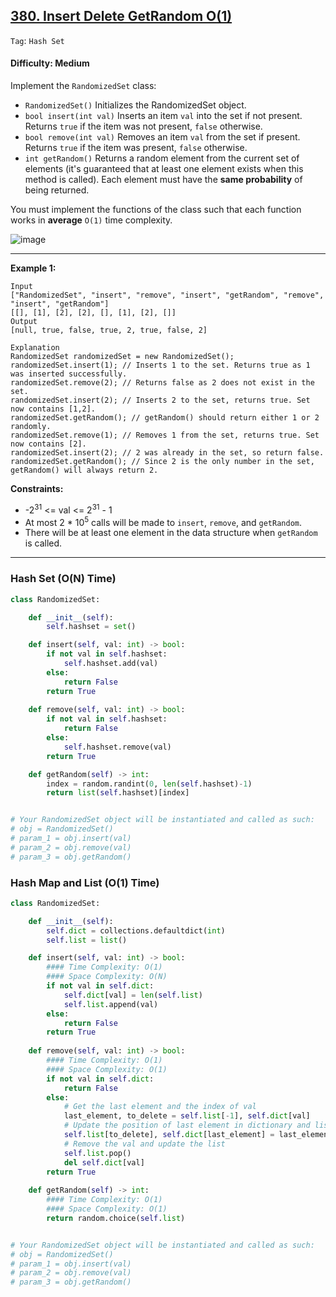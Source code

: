 ## [380. Insert Delete GetRandom O(1)](https://leetcode.com/problems/insert-delete-getrandom-o1)

```Tag```: ```Hash Set```

#### Difficulty: Medium

Implement the ```RandomizedSet``` class:

- ```RandomizedSet()``` Initializes the RandomizedSet object.
- ```bool insert(int val)``` Inserts an item ```val``` into the set if not present. Returns ```true``` if the item was not present, ```false``` otherwise.
- ```bool remove(int val)``` Removes an item ```val``` from the set if present. Returns ```true``` if the item was present, ```false``` otherwise.
- ```int getRandom()``` Returns a random element from the current set of elements (it's guaranteed that at least one element exists when this method is called). Each element must have the __same probability__ of being returned.

You must implement the functions of the class such that each function works in __average__ ```O(1)``` time complexity.

![image](https://github.com/quananhle/Python/assets/35042430/f3087e0e-9903-45a3-9ee8-95765b704597)

---

__Example 1:__
```
Input
["RandomizedSet", "insert", "remove", "insert", "getRandom", "remove", "insert", "getRandom"]
[[], [1], [2], [2], [], [1], [2], []]
Output
[null, true, false, true, 2, true, false, 2]

Explanation
RandomizedSet randomizedSet = new RandomizedSet();
randomizedSet.insert(1); // Inserts 1 to the set. Returns true as 1 was inserted successfully.
randomizedSet.remove(2); // Returns false as 2 does not exist in the set.
randomizedSet.insert(2); // Inserts 2 to the set, returns true. Set now contains [1,2].
randomizedSet.getRandom(); // getRandom() should return either 1 or 2 randomly.
randomizedSet.remove(1); // Removes 1 from the set, returns true. Set now contains [2].
randomizedSet.insert(2); // 2 was already in the set, so return false.
randomizedSet.getRandom(); // Since 2 is the only number in the set, getRandom() will always return 2.
```

__Constraints:__

- -2<sup>31</sup> <= val <= 2<sup>31</sup> - 1
- At most 2 * 10<sup>5</sup> calls will be made to ```insert```, ```remove```, and ```getRandom```.
- There will be at least one element in the data structure when ```getRandom``` is called.

---

### Hash Set (O(N) Time)

```Python
class RandomizedSet:

    def __init__(self):
        self.hashset = set()

    def insert(self, val: int) -> bool:
        if not val in self.hashset:
            self.hashset.add(val)
        else:
            return False
        return True
        
    def remove(self, val: int) -> bool:
        if not val in self.hashset:
            return False
        else:
            self.hashset.remove(val)
        return True

    def getRandom(self) -> int:
        index = random.randint(0, len(self.hashset)-1)
        return list(self.hashset)[index]


# Your RandomizedSet object will be instantiated and called as such:
# obj = RandomizedSet()
# param_1 = obj.insert(val)
# param_2 = obj.remove(val)
# param_3 = obj.getRandom()
```

### Hash Map and List (O(1) Time)

```Python
class RandomizedSet:

    def __init__(self):
        self.dict = collections.defaultdict(int)
        self.list = list()

    def insert(self, val: int) -> bool:
        #### Time Complexity: O(1)
        #### Space Complexity: O(N)
        if not val in self.dict:
            self.dict[val] = len(self.list)
            self.list.append(val)
        else:
            return False
        return True
        
    def remove(self, val: int) -> bool:
        #### Time Complexity: O(1)
        #### Space Complexity: O(1)
        if not val in self.dict:
            return False
        else:
            # Get the last element and the index of val
            last_element, to_delete = self.list[-1], self.dict[val]
            # Update the position of last element in dictionary and list
            self.list[to_delete], self.dict[last_element] = last_element, to_delete
            # Remove the val and update the list
            self.list.pop()
            del self.dict[val]
        return True
        
    def getRandom(self) -> int:
        #### Time Complexity: O(1)
        #### Space Complexity: O(1)
        return random.choice(self.list)


# Your RandomizedSet object will be instantiated and called as such:
# obj = RandomizedSet()
# param_1 = obj.insert(val)
# param_2 = obj.remove(val)
# param_3 = obj.getRandom()
```
